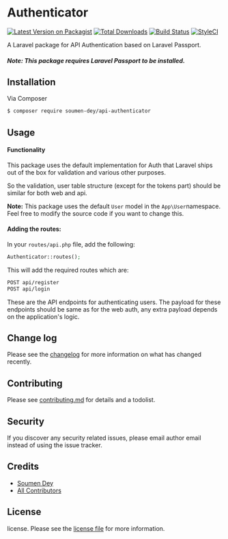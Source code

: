 # Authenticator

[![Latest Version on Packagist][ico-version]][link-packagist]
[![Total Downloads][ico-downloads]][link-downloads]
[![Build Status][ico-travis]][link-travis]
[![StyleCI][ico-styleci]][link-styleci]

A Laravel package for API Authentication based on Laravel Passport.

##### **Note**: This package requires  Laravel Passport to be installed.  

## Installation

Via Composer

``` bash
$ composer require soumen-dey/api-authenticator
```

## Usage

#### Functionality

This package uses the default implementation for Auth that Laravel ships out of the box for validation and various other purposes. 

So the validation, user table structure (except for the tokens part) should be similar for both web and api.

**Note:** This package uses the default ```User``` model in the ```App\User```namespace. Feel free to modify the source code if you want to change this.

#### Adding the routes:

In your ```routes/api.php``` file, add the following:

```php
Authenticator::routes();
```

This will add the required routes which are:

```bash
POST api/register
POST api/login
```

These are the API endpoints for authenticating users. The payload for these endpoints  should be same as for the web auth, any extra payload depends on the application's logic.

## Change log

Please see the [changelog](changelog.md) for more information on what has changed recently.


## Contributing

Please see [contributing.md](contributing.md) for details and a todolist.

## Security

If you discover any security related issues, please email author email instead of using the issue tracker.

## Credits

- [Soumen Dey][link-author]
- [All Contributors][link-contributors]

## License

license. Please see the [license file](license.md) for more information.

[ico-version]: https://img.shields.io/packagist/v/soumen-dey/api-authenticator.svg?style=flat-square
[ico-downloads]: https://img.shields.io/packagist/dt/soumen-dey/api-authenticator.svg?style=flat-square
[ico-travis]: https://img.shields.io/travis/soumen-dey/api-authenticator/master.svg?style=flat-square
[ico-styleci]: https://styleci.io/repos/12345678/shield

[link-packagist]: https://packagist.org/packages/soumen-dey/api-authenticator
[link-downloads]: https://packagist.org/packages/soumen-dey/api-authenticator
[link-travis]: https://travis-ci.org/soumen-dey/api-authenticator
[link-styleci]: https://styleci.io/repos/12345678
[link-author]: https://github.com/soumen-dey
[link-contributors]: ../../contributors]